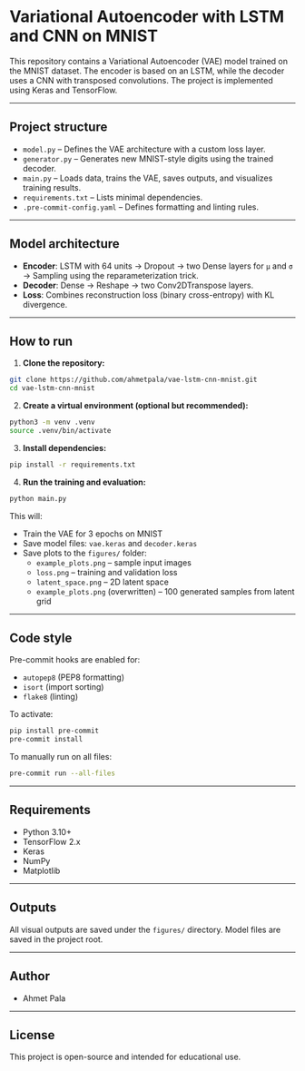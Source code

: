 # Variational Autoencoder with LSTM and CNN on MNIST

This repository contains a Variational Autoencoder (VAE) model trained on the MNIST dataset. The encoder is based on an LSTM, while the decoder uses a CNN with transposed convolutions. The project is implemented using Keras and TensorFlow.

---

## Project structure

- `model.py` – Defines the VAE architecture with a custom loss layer.
- `generator.py` – Generates new MNIST-style digits using the trained decoder.
- `main.py` – Loads data, trains the VAE, saves outputs, and visualizes training results.
- `requirements.txt` – Lists minimal dependencies.
- `.pre-commit-config.yaml` – Defines formatting and linting rules.

---

## Model architecture

- **Encoder**: LSTM with 64 units → Dropout → two Dense layers for `μ` and `σ` → Sampling using the reparameterization trick.
- **Decoder**: Dense → Reshape → two Conv2DTranspose layers.
- **Loss**: Combines reconstruction loss (binary cross-entropy) with KL divergence.

---

## How to run

1. **Clone the repository:**

```bash
git clone https://github.com/ahmetpala/vae-lstm-cnn-mnist.git
cd vae-lstm-cnn-mnist
```

2. **Create a virtual environment (optional but recommended):**

```bash
python3 -m venv .venv
source .venv/bin/activate
```

3. **Install dependencies:**

```bash
pip install -r requirements.txt
```

4. **Run the training and evaluation:**

```bash
python main.py
```

This will:
- Train the VAE for 3 epochs on MNIST
- Save model files: `vae.keras` and `decoder.keras`
- Save plots to the `figures/` folder:
  - `example_plots.png` – sample input images
  - `loss.png` – training and validation loss
  - `latent_space.png` – 2D latent space
  - `example_plots.png` (overwritten) – 100 generated samples from latent grid

---

## Code style

Pre-commit hooks are enabled for:

- `autopep8` (PEP8 formatting)
- `isort` (import sorting)
- `flake8` (linting)

To activate:

```bash
pip install pre-commit
pre-commit install
```

To manually run on all files:

```bash
pre-commit run --all-files
```

---

## Requirements

- Python 3.10+
- TensorFlow 2.x
- Keras
- NumPy
- Matplotlib

---

## Outputs

All visual outputs are saved under the `figures/` directory. Model files are saved in the project root.

---

## Author

- Ahmet Pala

---

## License

This project is open-source and intended for educational use.
